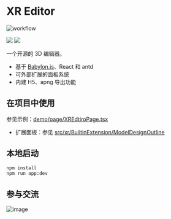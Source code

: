 # XR Editor

![workflow](https://github.com/AwesomeXR/xr-editor/actions/workflows/ci.yml/badge.svg)

![](https://rshop.tech/gw/assets/upload/202308292230998.png)
![](https://rshop.tech/gw/assets/upload/202308292258070.png)

一个开源的 3D 编辑器。

- 基于 [Babylon.js](https://www.babylonjs.com/)、React 和 antd
- 可外部扩展的面板系统
- 内建 H5、apng 导出功能

## 在项目中使用

参见示例：[demo/page/XREdtiroPage.tsx](demo/page/XREdtiroPage.tsx)

- 扩展面板：参见 [src/xr/BuiltinExtension/ModelDesignOutline](src/xr/BuiltinExtension/ModelDesignOutline)

## 本地启动

```bash
npm install
npm run app:dev
```

## 参与交流

![image](https://github.com/AwesomeXR/xr-editor/assets/6647656/929c88b5-bd19-483e-b1cd-5db9dd219174)
